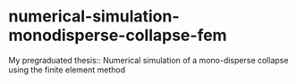# numerical-simulation-monodisperse-collapse-fem
My pregraduated thesis:: Numerical simulation of a mono-disperse collapse using the finite element method
